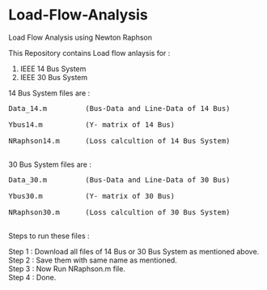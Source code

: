 # Load-Flow-Analysis
Load Flow Analysis using Newton Raphson </br>

This Repository contains Load flow anlaysis for : </br>
1) IEEE 14 Bus System </br>
2) IEEE 30 Bus System </br>

14 Bus System files are : </br>
<pre>
Data_14.m         (Bus-Data and Line-Data of 14 Bus) </br>
Ybus14.m          (Y- matrix of 14 Bus) </br>
NRaphson14.m      (Loss calcultion of 14 Bus System) </br>
</pre>
30 Bus System files are : </br>
<pre>
Data_30.m         (Bus-Data and Line-Data of 30 Bus) </br>
Ybus30.m          (Y- matrix of 30 Bus) </br>
NRaphson30.m      (Loss calcultion of 30 Bus System) </br>
</pre>
Steps to run these files : </br>

Step 1 : Download all files of 14 Bus or 30 Bus System as mentioned above. </br>
Step 2 : Save them with same name as mentioned. </br>
Step 3 : Now Run NRaphson.m file. </br>
Step 4 : Done. </br>
